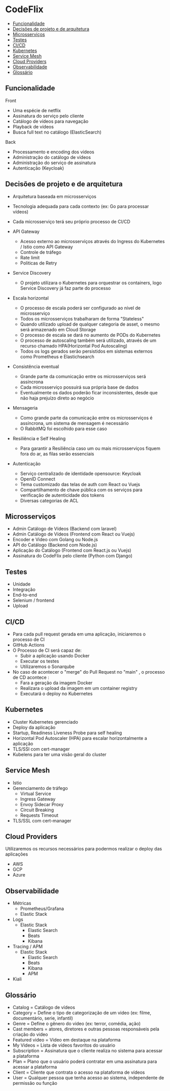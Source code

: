 # CodeFlix

* [Funcionalidade](#funcionalidade)
* [Decisões de projeto e de arquitetura](#decisões-de-projeto-e-de-arquitetura)
* [Microsserviços](#microsserviços)
* [Testes](#testes)
* [CI/CD](#cicd)
* [Kubernetes](#kubernetes)
* [Service Mesh](#service-mesh)
* [Cloud Providers](#cloud-providers)
* [Observabilidade](#observabilidade)
* [Glossário](#glossário)

## Funcionalidade

 Front
 * Uma espécie de netflix
 * Assinatura do serviço pelo cliente
 * Catálogo de vídeos para navegação
 * Playback de vídeos
 * Busca full text no catálogo (ElasticSearch)

 Back
 * Processamento e encoding dos vídeos
 * Administração do catálogo de vídeos
 * Administração do serviço de assinatura
 * Autenticação (Keycloak)

## Decisões de projeto e de arquitetura

 * Arquitetura baseada em microsserviços
 * Tecnologia adequada para cada contexto (ex: Go para processar vídeos)
 * Cada microsserviço terá seu próprio processo de CI/CD

 * API Gateway
   * Acesso externo ao microsserviços através do Ingress do Kubernetes / Istio como API Gateway
   * Controle de tráfego
   * Rate limit
   * Politicas de Retry

 * Service Discovery
   * O projeto utilizara o Kubernetes para orquestrar os containers, logo Service Discovery já faz parte do processo

 * Escala horizontal
   * O processo de escala poderá ser configurado ao nível de microsserviço
   * Todos os microsserviços trabalharam de forma "Stateless"
   * Quando utilizado upload de qualquer categoria de asset, o mesmo será armazenado em Cloud Storage
   * O processo de escala se dará no aumento de PODs do Kubernetes
   * O processo de autoscaling também será utilizado, através de um recurso chamado HPA(Horizontal Pod Autoscaling)
   * Todos os logs gerados serão persistidos em sistemas externos como Prometheus e Elastichsearch

 * Consistência eventual
   * Grande parte da comunicação entre os microsserviços será assíncrona
   * Cada microsserviço possuirá sua própria base de dados
   * Eventualmente os dados poderão ficar inconsistentes, desde que não haja prejuízo direto ao negócio 

 * Mensageria
   * Como grande parte da comunicação entre os microsserviços é assíncrona, um sistema de mensagem é necessário
   * O RabbitMQ foi escolhido para esse caso

 * Resiliência e Self Healing
   * Para garantir a Resiliência caso um ou mais microsserviços fiquem fora do ar, as filas serão essenciais

 * Autenticação 
   * Serviço centralizado de identidade opensource: Keycloak
   * OpenID Connect
   * Tema customizado das telas de auth com React ou Vuejs
   * Compartilhamento de chave pública com os serviços para verificação de autenticidade dos tokens
   * Diversas categorias de ACL

## Microsserviços
 * Admin Catálogo de Vídeos (Backend com laravel)
 * Admin Catálogo de Vídeos (Frontend com React ou Vuejs)
 * Encoder e Video com Golang ou Node.js
 * API do Catálogo (Backend com Node.js)
 * Aplicação do Catálogo (Frontend com React.js ou Vuejs)
 * Assinatura do CodeFlix pelo cliente (Python com Django)

## Testes
 * Unidade
 * Integração
 * End-to-end
 * Selenium / frontend
 * Upload

## CI/CD
 * Para cada pull request gerada em uma aplicação, iniciaremos o processo  de CI
 * GitHub Actions
 * O Processo de CI será capaz de:
   * Subir a aplicação usando Docker 
   * Executar os testes
   * Utilizaremos o Sonarqube
 * No caso de acontecer o "merge" do Pull Request no "main" , o processo de CD acontece :
   * Fara a geração da imagem Docker
   * Realizara o upload da imagem em um container registry
   * Executará o deploy no Kubernetes

## Kubernetes
 * Cluster Kubernetes gerenciado
 * Deploy da aplicação
 * Startup, Readiness Liveness Probe para self healing
 * Horizontal Pod Autoscaler (HPA) para escalar horizontalmente a aplicação
 * TLS/SSl com cert-manager
 * Kubelens para ter uma visão geral do cluster

## Service Mesh
 * Istio
 *  Gerenciamento de  tráfego
    * Virtual Service
    * Ingress Gateway
    * Envoy Sidecar Proxy
    * Circuit Breaking
    * Requests Timeout
 * TLS/SSL com cert-manager

## Cloud Providers
 Utilizaremos os recursos necessários para podermos realizar o deploy das aplicações
 * AWS
 * GCP
 * Azure

## Observabilidade
 * Métricas
   * Prometheus/Grafana 
   * Elastic Stack
 * Logs
   * Elastic Stack
     * Elastic Search
     * Beats
     * Kibana
 * Tracing / APM
   * Elastic Stack
     * Elastic Search
     * Beats
     * Kibana
     * APM
 * Kiali

## Glossário
 * Catalog = Catálogo de vídeos
 * Category = Define o tipo de categorização de um video (ex: filme, documentário, serie,  infantil)
 * Genre = Define o gênero do video (ex: terror, comédia, ação)
 * Cast members = atores, diretores e outras pessoas responsáveis pela criação do video
 * Featured video = Video em destaque na plataforma
 * My Videos = Lista de vídeos favoritos do usuário
 * Subscription = Assinatura que o cliente realiza no sistema para acessar a plataforma
 * Plan = Plano que o usuário poderá contratar em uma assinatura para acessar a plataforma
 * Client = Cliente que contrata o acesso na plataforma de vídeos
 * User = Qualquer pessoa que tenha acesso ao sistema, independente de permissão ou função
